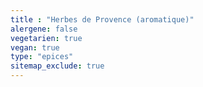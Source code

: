 ```yaml
---
title : "Herbes de Provence (aromatique)"
alergene: false
vegetarien: true
vegan: true
type: "epices"
sitemap_exclude: true
--- 
```

